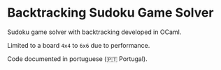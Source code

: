 # Backtracking Sudoku Game Solver

Sudoku game solver with backtracking developed in OCaml.

Limited to a board `4x4` to `6x6` due to performance.

Code documented in portuguese (🇵🇹 Portugal).

